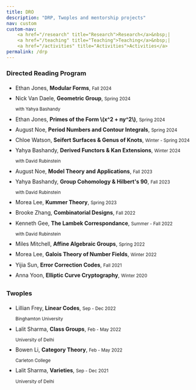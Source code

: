 ```yaml
---
title: DRO
description: "DRP, Twoples and mentorship projects"
nav: custom
custom-nav: 
    <a href="/research" title="Research">Research</a>&nbsp;|
    <a href="/teaching" title="Teaching">Teaching</a>&nbsp;|
    <a href="/activities" title="Activities">Activities</a>
permalink: /drp
---
```


<!-- ### UC Santa Cruz -->

<h3>Directed Reading Program</h3>
<ul style="line-height:180%">

<li> Ethan Jones, <b>Modular Forms</b>, <small>Fall 2024</small></li>

<li> Nick Van Daele, <b>Geometric Group</b>, <small>Spring 2024</small><br>
    <small>with Yahya Bashandy</small></li>

<li> Ethan Jones, <b>Primes of the Form \(x^2 + ny^2\)</b>, <small>Spring 2024</small></li>

<li> August Noe, <b>Period Numbers and Contour Integrals</b>, <small>Spring 2024</small></li>

<li> Chloe Watson, <b>Seifert Surfaces & Genus of Knots</b>, <small>Winter - Spring 2024</small></li>

<li> Yahya Bashandy, <b>Derived Functors & Kan Extensions</b>, <small>Winter 2024</small><br>
    <small>with David Rubinstein</small></li>

<li> August Noe, <b>Model Theory and Applications</b>, <small>Fall 2023</small></li>

<li> Yahya Bashandy, <b>Group Cohomology & Hilbert's 90</b>, <small>Fall 2023</small><br>
    <small>with David Rubinstein</small></li>

<li> Morea Lee, <b>Kummer Theory</b>, <small>Spring 2023</small></li>

<li> Brooke Zhang, <b>Combinatorial Designs</b>, <small>Fall 2022</small></li>

<li> Kenneth Gee, <b>The Lambek Correspondance</b>, <small>Summer - Fall 2022</small><br>
    <small>with David Rubinstein</small></li>

<li> Miles Mitchell, <b>Affine Algebraic Groups</b>, <small>Spring 2022</small></li>

<li> Morea Lee, <b>Galois Theory of Number Fields</b>, <small>Winter 2022</small></li>

<li> Yijia Sun, <b>Error Correction Codes</b>, <small>Fall 2021</small></li>

<li> Anna Yoon, <b>Elliptic Curve Cryptography</b>, <small>Winter 2020</small></li>

</ul>

<h3>Twoples</h3>
<ul style="line-height:180%">

<li> Lillian Frey, <b>Linear Codes</b>, <small>Sep - Dec 2022</small><br>
    <small>Binghamton University</small></li>

<li> Lalit Sharma, <b>Class Groups</b>, <small>Feb - May 2022</small><br>
    <small>University of Delhi</small></li>

<li> Bowen Li, <b>Category Theory</b>, <small>Feb - May 2022</small><br>
    <small>Carleton College</small></li>

<li> Lalit Sharma, <b>Varieties</b>, <small>Sep - Dec 2021</small><br>
    <small>University of Delhi</small></li>

</ul>